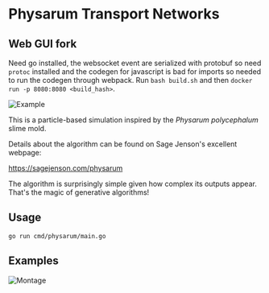 # Physarum Transport Networks

## Web GUI fork

Need go installed, the websocket event are serialized with protobuf so need `protoc` installed and the codegen for javascript is bad for imports so needed to run the codegen through webpack.
Run `bash build.sh` and then `docker run -p 8080:8080 <build_hash>`.

![Example](https://www.michaelfogleman.com/static/physarum/header.png)

This is a particle-based simulation inspired by the _Physarum polycephalum_
slime mold.

Details about the algorithm can be found on Sage Jenson's excellent webpage:

https://sagejenson.com/physarum

The algorithm is surprisingly simple given how complex its outputs appear.
That's the magic of generative algorithms!

## Usage

    go run cmd/physarum/main.go

## Examples

![Montage](https://www.michaelfogleman.com/static/physarum/montage-small.jpg)
